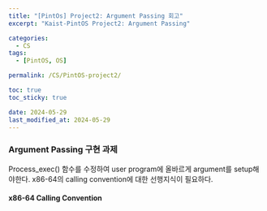 ```yaml
---
title: "[PintOs] Project2: Argument Passing 회고"
excerpt: "Kaist-PintOS Project2: Argument Passing"

categories:
  - CS
tags:
  - [PintOS, OS]

permalink: /CS/PintOS-project2/

toc: true
toc_sticky: true

date: 2024-05-29
last_modified_at: 2024-05-29
---
```


### Argument Passing 구현 과제

Process_exec() 함수를 수정하여 user program에 올바르게 argument를 setup해야한다. x86-64의 calling convention에 대한 선행지식이 필요하다.

#### x86-64 Calling Convention









